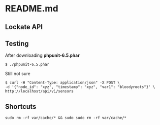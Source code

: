 # README.md

## Lockate API

## Testing

After downloading **phpunit-6.5.phar**
```
$ ./phpunit-6.5.phar 
```

Still not sure
```
$ curl -H "Content-Type: application/json" -X POST \
-d '{"node_id": "xyz", "timestamp": "xyz", "var1": "bloodyroots"}' \ 
http://localhost/api/v1/sensors

```
## Shortcuts
```
sudo rm -rf var/cache/* && sudo sudo rm -rf var/cache/*
```

